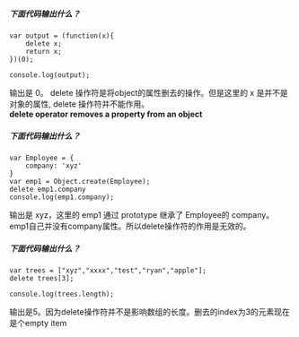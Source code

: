 ##### 下面代码输出什么？  
```
var output = (function(x){
    delete x;
    return x;
})(0);
  
console.log(output);
```  
输出是 0。 delete 操作符是将object的属性删去的操作。但是这里的 x 是并不是对象的属性, delete 操作符并不能作用。  
**delete operator removes a property from an object**  

##### 下面代码输出什么？
```
var Employee = {
    company: 'xyz'
}
var emp1 = Object.create(Employee);
delete emp1.company
console.log(emp1.company);
```  
输出是 xyz，这里的 emp1 通过 prototype 继承了 Employee的 company。emp1自己并没有company属性。所以delete操作符的作用是无效的。

##### 下面代码输出什么？
```
var trees = ["xyz","xxxx","test","ryan","apple"];
delete trees[3];
  
console.log(trees.length);
``` 
输出是5。因为delete操作符并不是影响数组的长度。删去的index为3的元素现在是个empty item  

